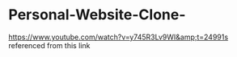 # Personal-Website-Clone-
https://www.youtube.com/watch?v=y745R3Lv9WI&amp;t=24991s   referenced from this link

